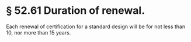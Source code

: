 # § 52.61   Duration of renewal.

Each renewal of certification for a standard design will be for not less than 10, nor more than 15 years.




